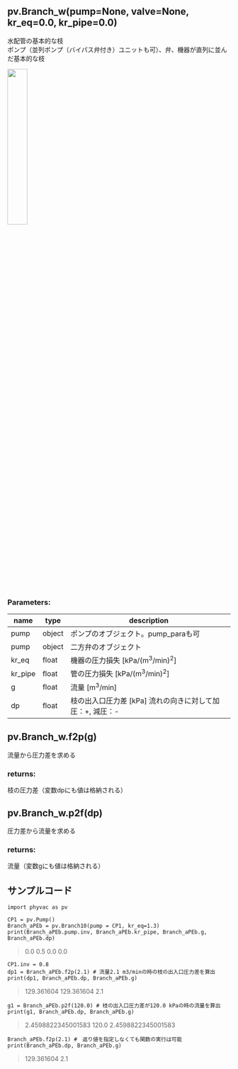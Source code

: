 ## pv.Branch_w(pump=None, valve=None, kr_eq=0.0, kr_pipe=0.0)
水配管の基本的な枝  
ポンプ（並列ポンプ（バイパス弁付き）ユニットも可）、弁、機器が直列に並んだ基本的な枝  
  
<img src="https://user-images.githubusercontent.com/27459538/124419774-2545d380-dd99-11eb-88d9-2113fe5dac7d.png" width=30%>

  
### Parameters:
|  name  |  type  | description |
| ---- | ---- | ---- |
|pump|object|ポンプのオブジェクト。pump_paraも可|
|pump|object|二方弁のオブジェクト|
|kr_eq|float|機器の圧力損失 \[kPa/(m<sup>3</sup>/min)<sup>2</sup>]|
|kr_pipe|float|管の圧力損失 \[kPa/(m<sup>3</sup>/min)<sup>2</sup>]|
|g|float|流量 \[m<sup>3</sup>/min] |
|dp|float|枝の出入口圧力差 \[kPa] 流れの向きに対して加圧：+, 減圧：- |
  
## pv.Branch_w.f2p(g)
流量から圧力差を求める
  
### returns:
枝の圧力差（変数dpにも値は格納される）
## pv.Branch_w.p2f(dp)
圧力差から流量を求める
  
### returns:
流量（変数gにも値は格納される）
  
## サンプルコード
```
import phyvac as pv

CP1 = pv.Pump()
Branch_aPEb = pv.Branch10(pump = CP1, kr_eq=1.3)
print(Branch_aPEb.pump.inv, Branch_aPEb.kr_pipe, Branch_aPEb.g, Branch_aPEb.dp)
```
> 0.0 0.5 0.0 0.0
```
CP1.inv = 0.8
dp1 = Branch_aPEb.f2p(2.1) # 流量2.1 m3/minの時の枝の出入口圧力差を算出
print(dp1, Branch_aPEb.dp, Branch_aPEb.g)
```
> 129.361604 129.361604 2.1
```
g1 = Branch_aPEb.p2f(120.0) # 枝の出入口圧力差が120.0 kPaの時の流量を算出
print(g1, Branch_aPEb.dp, Branch_aPEb.g)
```
> 2.4598822345001583 120.0 2.4598822345001583
```
Branch_aPEb.f2p(2.1) #　返り値を指定しなくても関数の実行は可能
print(Branch_aPEb.dp, Branch_aPEb.g)
```
> 129.361604 2.1
